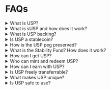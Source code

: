 # FAQs

<details>

<summary>What is USP?</summary>

USP is a credit-backed synthetic dollar, built on infrastructure tailor-made for financial institutions. USP uses the [ERC-20](https://ethereum.org/en/developers/docs/standards/tokens/erc-20/) token standard.&#x20;

Unlike traditional stablecoins that rely on fiat reserves or crypto collateral, USP is natively tied to real-world credit exposure. It serves as a foundational asset in Pareto’s on-chain credit ecosystem by enabling users to access, trade, and earn yield from private credit markets.

By combining DeFi composability with TradFi-grade credit underwriting, USP offers a decentralized and scalable alternative to the incumbent offering. One that’s programmable, capital-efficient, and aligned with institutional risk models.

</details>

<details>

<summary>What is sUSP and how does it work?</summary>

sUSP is the staked version of USP, designed to distribute the yield generated by Credit Vaults to stakers. When users stake USP, they receive sUSP, an [ERC-4626](https://ethereum.org/en/developers/docs/standards/tokens/erc-4626/) token that tracks the share of the Credit Vaults exposition.&#x20;

* Staking: USP holders can deposit into the sUSP contract in a permissionless way and receive sUSP in return.
* Yield Accrual: As revenue is generated from the underlying credit activity (e.g., interest from institutional loans), it is periodically distributed to sUSP holders. This causes the exchange rate between sUSP and USP to increase, representing the accrued yield.
* Unstaking: Users can redeem sUSP back into USP at any time, subject to protocol-defined conditions or cooldowns. The amount of USP received reflects the current exchange rate, including any earned yield.

</details>

<details>

<summary>What is USP backing?</summary>

USP is backed 1:1 by the stablecoin used during the minting process.&#x20;

These funds are deposited into Credit Vaults and borrowed by vetted institutional borrowers to generate yield for stakers. Pareto’s Credit Vaults offers built-in risk controls such as:

* Professional curators overseeing loan terms and counterparty risk
* Institutional KYC and legal structuring
* Transparent reporting and enforcement mechanisms

Additionally, USP token holders are backed by USP stakers (Junior tranche) and a Stability Fund to absorb any loss.&#x20;

</details>

<details>

<summary>Is USP a stablecoin?</summary>

No, USP is not a stablecoin in the traditional sense. While it is soft-pegged to 1, it is better described as a credit-backed synthetic dollar. Unlike fiat-backed stablecoins (USDC, USDT), USP is backed by real-world credit positions, i.e. loans issued to vetted institutional borrowers through Pareto’s Credit Vaults.

</details>

<details>

<summary>How is the USP peg preserved?</summary>

Verified users maintain the peg through arbitrage and a controlled mint/redeem mechanism.

* If USP falls below 1, users can buy it on the market and redeem it for 1 worth of stablecoins, driving USP price back up
* If USP rises above 1, they can mint new USP by depositing stablecoins, increasing supply, and pushing the price down

Non-verified users can trade USP freely on decentralized exchanges but cannot access mint/redeem functions.

In case of borrower default, a Stability Fund covers losses first. If needed, sUSP holders absorb remaining losses by receiving less USP per staked token. The protocol can also burn excess USP to support peg stability.

{% hint style="info" %}
Note: While staking offers yield, sUSP holders bear "junior risk", meaning they may absorb losses if borrowers default and the Stability Fund is insufficient. This tradeoff allows the system to prioritize peg stability for USP while rewarding active participants.
{% endhint %}

</details>

<details>

<summary>What is the Stability Fund? How does it work?</summary>

The Stability Fund is a reserve held by the protocol to absorb losses in the event of a borrower default. It acts as the first line of defense to protect the USP peg before any losses are passed on to sUSP holders. By covering shortfalls proactively, the fund helps maintain confidence in USP and reduces the likelihood of conversion slashing for stakers.

The Stability Fund will be gradually funded by a 5% fee on generated interest, allowing it to grow over time.

</details>

<details>

<summary>How can I get USP?</summary>

There are two ways to get USP:

1. Mint via the [Pareto app](https://app.pareto.credit/): Verified users can mint USP directly by depositing stablecoins into the protocol’s smart contract.&#x20;
2. Buy on the open market: Anyone can purchase USP from decentralized exchanges such as [Uniswap](https://app.uniswap.org/) or [Curve](https://curve.fi/dex/ethereum/swap/?from=0xdac17f958d2ee523a2206206994597c13d831ec7\&to=0xeeeeeeeeeeeeeeeeeeeeeeeeeeeeeeeeeeeeeeee), just like any other token.

</details>

<details>

<summary>Who can mint and redeem USP?</summary>

Only verified users can mint or redeem USP directly via the [Pareto App](https://app.pareto.credit/). They can either issue new USP (minting) or convert USP back into stablecoins (redeeming), at a 1:1 ratio.

This permissioned model ensures regulatory compliance and controlled issuance tied directly to on-chain credit origination. It also helps maintain the integrity of the 1 peg by limiting mint/redeem access to trusted entities operating within Pareto’s credit infrastructure.

Non-verified users cannot mint or redeem USP but can still access USP through secondary markets.

</details>

<details>

<summary>How can I earn with USP?</summary>

Users can earn yield by staking USP into the SUSP vault, Pareto’s yield-bearing layer for credit-backed dollars. Here’s how it works:

* Users stake USP into the protocol to receive sUSP
* As the protocol earns revenue from institutional lending activity, yield is distributed to sUSP holders.
* The value of sUSP increases over time relative to USP, reflecting your accrued earnings.
* Users can unstake anytime, converting sUSP back to USP at the prevailing exchange rate (subject to protocol conditions or cooldowns).

</details>

<details>

<summary>Is USP freely transferrable?</summary>

Yes. USP is fully transferable and freely tradable by anyone on supported decentralized exchanges. You can buy, sell, and use USP in DeFi protocols just like any other ERC-20 token.

However, USP minting, redeeming, and staking require users' verification.

</details>

<details>

<summary>What makes USP unique?</summary>

* Yield from trusted, institutional partners

- Backed by real-world credit

* Built to deliver consistent, market-driven returns

- Institutional-grade design, with open market access

* High composability, that unlocks seamless DeFi integrations

</details>

<details>

<summary>Is USP safe to use?</summary>

USP inherits risk from the underlying credit strategies, but the system is designed with institutional risk controls, curated loan origination, and transparent reporting. While not risk-free, it aims to offer a more capital-efficient and transparent alternative to traditional dollar-pegged assets.

The USP system uses a two-tier risk structure:

* Senior position -> USP holders\
  These users are protected and can redeem USP at 1 unless extreme losses occur. They are last in line to absorb risk.
* Junior position -> sUSP holders\
  Users who stake USP into sUSP earn protocol yield but take on first-loss risk. If a borrower defaults and the Stability Fund is depleted, sUSP value may be reduced to protect USP.

This design mirrors traditional credit tranching by offering a boosted yield to junior participants in exchange for greater risk.

</details>
